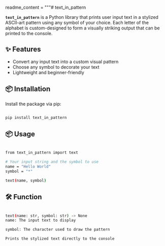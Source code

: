 readme_content = """# text_in_pattern

**`text_in_pattern`** is a Python library that prints user input text in a stylized ASCII-art pattern using any symbol of your choice. Each letter of the alphabet is custom-designed to form a visually striking output that can be printed to the console.

## ✨ Features

- Convert any input text into a custom visual pattern
- Choose any symbol to decorate your text
- Lightweight and beginner-friendly

## 📦 Installation

Install the package via pip:

```bash

pip install text_in_pattern

```

## 📦 Usage

```bash

from text_in_pattern import text

# Your input string and the symbol to use
name = "Hello World"
symbol = "*"

text(name, symbol)

```


## 🛠️ Function

```bash

text(name: str, symbol: str) -> None
name: The input text to display

symbol: The character used to draw the pattern

Prints the stylized text directly to the console

```